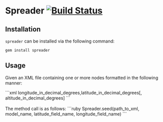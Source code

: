 # Spreader [![Build Status](https://secure.travis-ci.org/ahcarpenter/spreader.png?branch=master)][travis]

[travis]: http://travis-ci.org/ahcarpenter/spreader

## Installation
`spreader` can be installed via the following command:
	<p>`gem install spreader`

## Usage
Given an XML file containing one or more nodes formatted in the following manner:
<p>
```xml
<coordinates>longitude_in_decimal_degrees,latitude_in_decimal_degrees[, altitude_in_decimal_degrees]</coordinates>
```
<br><br>The method call is as follows:
```ruby
Spreader.seed(path_to_xml, model_name, latitude_field_name, longitude_field_name)
```